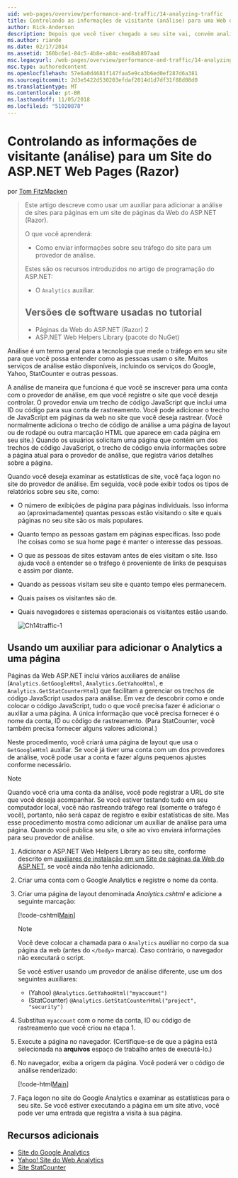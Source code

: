 ```yaml
---
uid: web-pages/overview/performance-and-traffic/14-analyzing-traffic
title: Controlando as informações de visitante (análise) para uma Web do ASP.NET (Razor) sites de páginas para | Microsoft Docs
author: Rick-Anderson
description: Depois que você tiver chegado a seu site vai, convém analisar o tráfego do site.
ms.author: riande
ms.date: 02/17/2014
ms.assetid: 360bc6e1-84c5-4b8e-a84c-ea48ab807aa4
msc.legacyurl: /web-pages/overview/performance-and-traffic/14-analyzing-traffic
msc.type: authoredcontent
ms.openlocfilehash: 57e6a0d4681f147faa5e9ca3b6ed0ef287d6a381
ms.sourcegitcommit: 2d3e5422d530203efdaf2014d1d7df31f88d08d0
ms.translationtype: MT
ms.contentlocale: pt-BR
ms.lasthandoff: 11/05/2018
ms.locfileid: "51020878"
---
```

<a name="tracking-visitor-information-analytics-for-an-aspnet-web-pages-razor-site"></a>Controlando as informações de visitante (análise) para um Site do ASP.NET Web Pages (Razor)
====================
por [Tom FitzMacken](https://github.com/tfitzmac)

> Este artigo descreve como usar um auxiliar para adicionar a análise de sites para páginas em um site de páginas da Web do ASP.NET (Razor).
> 
> O que você aprenderá:
> 
> - Como enviar informações sobre seu tráfego do site para um provedor de análise.
> 
> Estes são os recursos introduzidos no artigo de programação do ASP.NET:
> 
> - O `Analytics` auxiliar.
>   
> 
> ## <a name="software-versions-used-in-the-tutorial"></a>Versões de software usadas no tutorial
> 
> 
> - Páginas da Web do ASP.NET (Razor) 2
> - ASP.NET Web Helpers Library (pacote do NuGet)


Análise é um termo geral para a tecnologia que mede o tráfego em seu site para que você possa entender como as pessoas usam o site. Muitos serviços de análise estão disponíveis, incluindo os serviços do Google, Yahoo, StatCounter e outras pessoas.

A análise de maneira que funciona é que você se inscrever para uma conta com o provedor de análise, em que você registre o site que você deseja controlar. O provedor envia um trecho de código JavaScript que inclui uma ID ou código para sua conta de rastreamento. Você pode adicionar o trecho de JavaScript em páginas da web no site que você deseja rastrear. (Você normalmente adiciona o trecho de código de análise a uma página de layout ou de rodapé ou outra marcação HTML que aparece em cada página em seu site.) Quando os usuários solicitam uma página que contém um dos trechos de código JavaScript, o trecho de código envia informações sobre a página atual para o provedor de análise, que registra vários detalhes sobre a página.

Quando você deseja examinar as estatísticas de site, você faça logon no site do provedor de análise. Em seguida, você pode exibir todos os tipos de relatórios sobre seu site, como:

- O número de exibições de página para páginas individuais. Isso informa ao (aproximadamente) quantas pessoas estão visitando o site e quais páginas no seu site são os mais populares.
- Quanto tempo as pessoas gastam em páginas específicas. Isso pode lhe coisas como se sua home page é manter o interesse das pessoas.
- O que as pessoas de sites estavam antes de eles visitam o site. Isso ajuda você a entender se o tráfego é proveniente de links de pesquisas e assim por diante.
- Quando as pessoas visitam seu site e quanto tempo eles permanecem.
- Quais países os visitantes são de.
- Quais navegadores e sistemas operacionais os visitantes estão usando.

    ![Ch14traffic-1](14-analyzing-traffic/_static/image1.jpg)

## <a name="using-a-helper-to-add-analytics-to-a-page"></a>Usando um auxiliar para adicionar o Analytics a uma página

Páginas da Web ASP.NET inclui vários auxiliares de análise (`Analytics.GetGoogleHtml`, `Analytics.GetYahooHtml`, e `Analytics.GetStatCounterHtml`) que facilitam a gerenciar os trechos de código JavaScript usados para análise. Em vez de descobrir como e onde colocar o código JavaScript, tudo o que você precisa fazer é adicionar o auxiliar a uma página. A única informação que você precisa fornecer é o nome da conta, ID ou código de rastreamento. (Para StatCounter, você também precisa fornecer alguns valores adicional.)

Neste procedimento, você criará uma página de layout que usa o `GetGoogleHtml` auxiliar. Se você já tiver uma conta com um dos provedores de análise, você pode usar a conta e fazer alguns pequenos ajustes conforme necessário.

> [!NOTE]
> Quando você cria uma conta da análise, você pode registrar a URL do site que você deseja acompanhar. Se você estiver testando tudo em seu computador local, você não rastreando tráfego real (somente o tráfego é você), portanto, não será capaz de registro e exibir estatísticas de site. Mas esse procedimento mostra como adicionar um auxiliar de análise para uma página. Quando você publica seu site, o site ao vivo enviará informações para seu provedor de análise.


1. Adicionar o ASP.NET Web Helpers Library ao seu site, conforme descrito em [auxiliares de instalação em um Site de páginas da Web do ASP.NET](https://go.microsoft.com/fwlink/?LinkId=252372), se você ainda não tenha adicionado.
2. Criar uma conta com o Google Analytics e registre o nome da conta.
3. Criar uma página de layout denominada *Analytics.cshtml* e adicione a seguinte marcação:

    [!code-cshtml[Main](14-analyzing-traffic/samples/sample1.cshtml)]

    > [!NOTE]
    > Você deve colocar a chamada para o `Analytics` auxiliar no corpo da sua página da web (antes do `</body>` marca). Caso contrário, o navegador não executará o script.

    Se você estiver usando um provedor de análise diferente, use um dos seguintes auxiliares:

    - (Yahoo) `@Analytics.GetYahooHtml("myaccount")`
    - (StatCounter) `@Analytics.GetStatCounterHtml("project", "security")`
4. Substitua `myaccount` com o nome da conta, ID ou código de rastreamento que você criou na etapa 1.
5. Execute a página no navegador. (Certifique-se de que a página está selecionada na **arquivos** espaço de trabalho antes de executá-lo.)
6. No navegador, exiba a origem da página. Você poderá ver o código de análise renderizado:

    [!code-html[Main](14-analyzing-traffic/samples/sample2.html)]
7. Faça logon no site do Google Analytics e examinar as estatísticas para o seu site. Se você estiver executando a página em um site ativo, você pode ver uma entrada que registra a visita à sua página.

<a id="Additional_Resources"></a>
## <a name="additional-resources"></a>Recursos adicionais

- [Site do Google Analytics](https://www.google.com/analytics/)
- [Yahoo! Site do Web Analytics](http://help.yahoo.com/l/us/yahoo/ywa/)
- [Site StatCounter](http://statcounter.com/)
